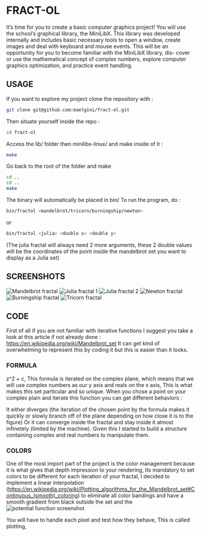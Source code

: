 # FRACT-OL
It’s time for you to create a basic computer graphics project!
You will use the school’s graphical library, the MiniLibX. This library was developed
internally and includes basic necessary tools to open a window, create images and deal
with keyboard and mouse events.
This will be an opportunity for you to become familiar with the MiniLibX library, dis-
cover or use the mathematical concept of complex numbers, explore computer graphics
optimization, and practice event handling.

## USAGE
If you want to explore my project clone the repository with :

```sh
git clone git@github.com:maelgini/fract-ol.git
```

Then situate yourself inside the repo :

```sh
cd fract-ol
```

Access the lib/ folder then minilibx-linux/ and make inside of it :

```sh cd lib/minilibx-linux/
make
```

Go back to the root of the folder and make

```sh
cd ..
cd ..
make
```

The binary will automatically be placed in bin/
To run the program, do :

```sh
bin/fractol <mandelbrot/tricorn/burningship/newton>
```

or

```sh
bin/fractol <julia> <double x> <double y>
```

(The julia fractal will always need 2 more arguments, these 2 double values will be the coordinates of the point inside the mandelbrot set you want to display as a Julia set)
## SCREENSHOTS
![Mandelbrot fractal](screenshots/mandelbrot1.png)
![Julia fractal 1](screenshots/julia3.png)
![Julia fractal 2](screenshots/julia1.png)
![Newton fractal](screenshots/newton1.png)
![Burningship fractal](screenshots/burningship1.png)
![Tricorn fractal](screenshots/tricorn1.png)

## CODE

First of all if you are not familiar with iterative functions I suggest you take a look at this article if not already done : https://en.wikipedia.org/wiki/Mandelbrot_set
It can get kind of overwhelming to represent this by coding it but this is easier than it looks.
### FORMULA
z^2 + c, This formula is iterated on the complex plane, which means that we will use complex numbers as our y axis and reals on the x axis, This is what makes this set particular and so unique.
When you chose a point on your complex plain and iterate this function you can get different behaviors :

It either diverges (the iteration of the chosen point by the formula makes it quickly or slowly branch off of the plane depending on how close it is to the figure)
Or it can converge inside the fractal and stay inside it almost infinetely (limited by the machine).
Given this I started to build a structure containing complex and real numbers to manipulate them.


### COLORS

One of the most import part of the project is the color management because it is what gives that depth impression to your rendering, Its mandatory to set colors to be different for each iteration of your fractal, I decided to implement a linear interpolation (https://en.wikipedia.org/wiki/Plotting_algorithms_for_the_Mandelbrot_set#Continuous_(smooth)_coloring)  to eliminate all color bandings and have a smooth gradient from black outside the set and the 
![potential function screenshot](screenshots/potential_function.png)

You will have to handle each pixel and test how they behave, This is called plotting, 
